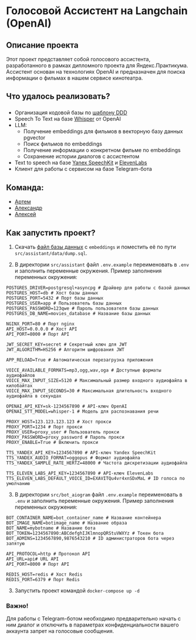# Голосовой Ассистент на Langchain (OpenAI)

## Описание проекта

Этот проект представляет собой голосового ассистента, разработанного в рамках дипломного проекта для Яндекс.Практикума.
Ассистент основан на технологиях OpenAI и предназначен для поиска информации о фильмах в нашем сервисе кинотеатра.

## Что удалось реализовать?

###
- Организация кодовой базы по [шаблону DDD](https://github.com/yp-middle-python-24/python-service-example/)
- Speech To Text на базе [Whisper](https://openai.com/research/whisper) от OpenAI
- LLM:
  - Получение embeddings для фильмов в векторную базу данных pgvector
  - Поиск фильмов по embeddings
  - Получение информации о конкретном фильме по embeddings
  - Сохранение истории диалогов с ассистентом
- Text to speech на базе [Yanex SpeechKit](https://cloud.yandex.ru/services/speechkit) и [ElevenLabs](https://elevenlabs.io/)
- Клиент для работы с сервисом на базе Telegram-бота

## Команда:

- [Артем](https://github.com/ijaric/python-monorepo/commits?author=ijaric)
- [Александр](https://github.com/ksieuk)
- [Алексей](https://github.com/grucshetskyaleksei)

## Как запустить проект?
1. Скачать [файл базы данных](https://disk.yandex.ru/d/ZAKDDg8lP9DHBQ) с `embeddings` и поместить её по пути `src/assistant/data/dump.sql`.

2. В директории `src/assistant` файл `.env.example` переименовать в `.env` и заполнить переменные окружения.
Пример заполнения переменных окружения:
```
POSTGRES_DRIVER=postgresql+asyncpg # Драйвер для работы с базой данных
POSTGRES_HOST=db # Хост базы данных
POSTGRES_PORT=5432 # Порт базы данных
POSTGRES_USER=app # Пользователь базы данных
POSTGRES_PASSWORD=123qwe # Пароль пользователя базы данных
POSTGRES_DB_NAME=movies_database # Название базы данных

NGINX_PORT=80 # Порт nginx
API_HOST=0.0.0.0 # Хост API
API_PORT=8000 # Порт API

JWT_SECRET_KEY=secret # Секретный ключ для JWT
JWT_ALGORITHM=HS256 # Алгоритм шифрования JWT

APP_RELOAD=True # Автоматическая перезагрузка приложения

VOICE_AVAILABLE_FORMATS=mp3,ogg,wav,oga # Доступные форматы аудиофайлов
VOICE_MAX_INPUT_SIZE=5120 # Максимальный размер входного аудиофайла в килобайтах
VOICE_MAX_INPUT_SECONDS=30 # Максимальная длительность входного аудиофайла в секундах

OPENAI_API_KEY=sk-1234567890 # API-ключ OpenAI
OPENAI_STT_MODEL=whisper-1 # Модель для распознавания речи

PROXY_HOST=123.123.123.123 # Хост прокси
PROXY_PORT=1234 # Порт прокси
PROXY_USER=proxy_user # Пользователь прокси
PROXY_PASSWORD=proxy_password # Пароль прокси
PROXY_ENABLE=True # Включить прокси

TTS_YANDEX_API_KEY=1234567890 # API-ключ Yandex SpeechKit
TTS_YANDEX_AUDIO_FORMAT=oggopus # Формат аудиофайла
TTS_YANDEX_SAMPLE_RATE_HERTZ=48000 # Частота дискретизации аудиофайла

TTS_ELEVEN_LABS_API_KEY=1234567890 # API-ключ ElevenLabs
TTS_ELEVEN_LABS_DEFAULT_VOICE_ID=EXAVITQu4vr4xnSDxMaL # ID голоса по умолчанию
```

3. В директории `src/bot_aiogram` файл `.env.example` переименовать в `.env` и заполнить переменные окружения.
Пример заполнения переменных окружения:

```
BOT_CONTAINER_NAME=bot_container_name # Название контейнера
BOT_IMAGE_NAME=botimage_name # Название образа
BOT_NAME=mybotname # Название бота
BOT_TOKEN=1234567890:ABCdefghIJKlmnopQRStuVWXYz # Токен бота
BOT_ADMINS=1234567890,9876543210 # ID администраторов бота через запятую

API_PROTOCOL=http # Протокол API
API_URL=api# URL API
API_PORT=8000 # Порт API

REDIS_HOST=redis # Хост Redis
REDIS_PORT=6379 # Порт Redis
```

3. Запустить проект командой `docker-compose up -d`

### Важно!
Для работы с Telegram-ботом необходимо предварительно начать с ним диалог и отключить в параметрах конфиденциальности
вашего аккаунта запрет на голосовые сообщения.
